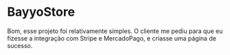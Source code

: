 # BayyoStore
Bom, esse projeto foi relativamente simples. O cliente me pediu para que eu fizesse a integração com Stripe e MercadoPago, e criasse uma página de sucesso.
